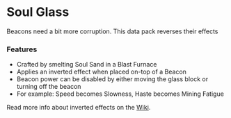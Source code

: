# Soul Glass<!--$headerTitle--><!--$pmc:delete-->

Beacons need a bit more corruption. This data pack reverses their effects<!--$pmc:headerSize-->

### Features
- Crafted by smelting Soul Sand in a Blast Furnace
- Applies an inverted effect when placed on-top of a Beacon
- Beacon power can be disabled by either moving the glass block or turning off the beacon
- For example: Speed becomes Slowness, Haste becomes Mining Fatigue

Read more info about inverted effects on the [Wiki](https://wiki.gm4.co/Soul_Glass).
